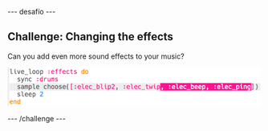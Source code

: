 \--- desafío \---

## Challenge: Changing the effects

Can you add even more sound effects to your music?

![captura de pantalla](images/dj-effects-more.png)

\--- /challenge \---